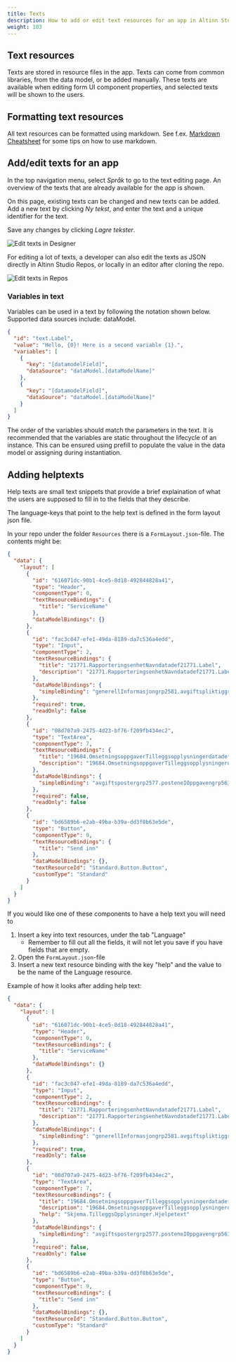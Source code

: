 ```yaml
---
title: Texts
description: How to add or edit text resources for an app in Altinn Studio.
weight: 103
---
```


## Text resources

Texts are stored in resource files in the app. Texts can come from common libraries, from the data model, or be added manually.
These texts are available when editing form UI component properties, and selected texts will be shown to the users.

## Formatting text resources
All text resources can be formatted using markdown. See f.ex. [Markdown Cheatsheet](https://github.com/adam-p/markdown-here/wiki/Markdown-Cheatsheet) 
for some tips on how to use markdown.

## Add/edit texts for an app

In the top navigation menu, select _Språk_ to go to the text editing page. 
An overview of the texts that are already available for the app is shown.

On this page, existing texts can be changed and new texts can be added.
Add a new text by clicking _Ny tekst_, and enter the text and a unique identifier for the text. 

Save any changes by clicking _Lagre tekster_.

![Edit texts in Designer](edit-texts-in-designer.png "Edit texts in Designer")

For editing a lot of texts, a developer can also edit the texts as JSON directly in Altinn Studio Repos,
or locally in an editor after cloning the repo.

![Edit texts in Repos](edit-texts-in-repos.png "Edit texts in Repos")

### Variables in text

Variables can be used in a text by following the notation shown below.
Supported data sources include: dataModel.

```json
{
  "id": "text.Label",
  "value": "Hello, {0}! Here is a second variable {1}.",
  "variables": [
    {
      "key": "[datamodelField]",
      "dataSource": "dataModel.[dataModelName]"
    },
    {
      "key": "[datamodelField]",
      "dataSource": "dataModel.[dataModelName]"
    }
  ]
}
```

The order of the variables should match the parameters in the text. It is recommended that the variables
are static throughout the lifecycle of an instance. This can be ensured using prefill
to populate the value in the data model or assigning during instantiation.

## Adding helptexts
Help texts are small text snippets that provide a brief explaination of what the users are supposed to fill in to the fields that they describe.

The language-keys that point to the help text is defined in the form layout json file.

In your repo under the folder `Resources` there is a `FormLayout.json`-file. The contents might be:

```json
{
  "data": {
    "layout": [
      {
        "id": "616071dc-90b1-4ce5-8d18-492844828a41",
        "type": "Header",
        "componentType": 0,
        "textResourceBindings": {
          "title": "ServiceName"
        },
        "dataModelBindings": {}
      },
      {
        "id": "fac3c047-efe1-49da-8189-da7c536a4edd",
        "type": "Input",
        "componentType": 2,
        "textResourceBindings": {
          "title": "21771.RapporteringsenhetNavndatadef21771.Label",
          "description": "21771.RapporteringsenhetNavndatadef21771.Label"
        },
        "dataModelBindings": {
          "simpleBinding": "generellInformasjongrp2581.avgiftspliktiggrp50.rapporteringsenhetNavndatadef21771.value"
        },
        "required": true,
        "readOnly": false
      },
      {
        "id": "08d707a9-2475-4d23-bf76-f209fb434ec2",
        "type": "TextArea",
        "componentType": 7,
        "textResourceBindings": {
          "title": "19684.OmsetningsoppgaverTilleggsopplysningerdatadef19684.Label",
          "description": "19684.OmsetningsoppgaverTilleggsopplysningerdatadef19684.Label",
        },
        "dataModelBindings": {
          "simpleBinding": "avgiftspostergrp2577.posteneIOppgavengrp5639.tilleggsopplysningergrp197.omsetningsoppgaverTilleggsopplysningerdatadef19684.value"
        },
        "required": false,
        "readOnly": false
      },
      {
        "id": "bd6589b6-e2ab-49ba-b39a-dd3f8b63e5de",
        "type": "Button",
        "componentType": 9,
        "textResourceBindings": {
          "title": "Send inn"
        },
        "dataModelBindings": {},
        "textResourceId": "Standard.Button.Button",
        "customType": "Standard"
      }
    ]
  }
}
```

If you would like one of these components to have a help text you will need to

1. Insert a key into text resources, under the tab "Language"
   - Remember to fill out all the fields, it will not let you save if you have fields that are empty.
2. Open the `FormLayout.json`-file
3. Insert a new text resource binding with the key "help" and the value to be the name of the Language resource.

Example of how it looks after adding help text:

```json
{
  "data": {
    "layout": [
      {
        "id": "616071dc-90b1-4ce5-8d18-492844828a41",
        "type": "Header",
        "componentType": 0,
        "textResourceBindings": {
          "title": "ServiceName"
        },
        "dataModelBindings": {}
      },
      {
        "id": "fac3c047-efe1-49da-8189-da7c536a4edd",
        "type": "Input",
        "componentType": 2,
        "textResourceBindings": {
          "title": "21771.RapporteringsenhetNavndatadef21771.Label",
          "description": "21771.RapporteringsenhetNavndatadef21771.Label"
        },
        "dataModelBindings": {
          "simpleBinding": "generellInformasjongrp2581.avgiftspliktiggrp50.rapporteringsenhetNavndatadef21771.value"
        },
        "required": true,
        "readOnly": false
      },
      {
        "id": "08d707a9-2475-4d23-bf76-f209fb434ec2",
        "type": "TextArea",
        "componentType": 7,
        "textResourceBindings": {
          "title": "19684.OmsetningsoppgaverTilleggsopplysningerdatadef19684.Label",
          "description": "19684.OmsetningsoppgaverTilleggsopplysningerdatadef19684.Label",
          "help": "Skjema.TilleggsOpplysninger.Hjelpetext"
        },
        "dataModelBindings": {
          "simpleBinding": "avgiftspostergrp2577.posteneIOppgavengrp5639.tilleggsopplysningergrp197.omsetningsoppgaverTilleggsopplysningerdatadef19684.value"
        },
        "required": false,
        "readOnly": false
      },
      {
        "id": "bd6589b6-e2ab-49ba-b39a-dd3f8b63e5de",
        "type": "Button",
        "componentType": 9,
        "textResourceBindings": {
          "title": "Send inn"
        },
        "dataModelBindings": {},
        "textResourceId": "Standard.Button.Button",
        "customType": "Standard"
      }
    ]
  }
}
```